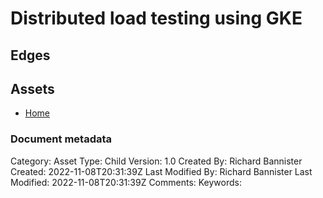 # Distributed load testing using GKE

## Edges

## Assets
- [Home](https://cloud.google.com/architecture/distributed-load-testing-using-gke.md)


### Document metadata
Category: Asset
Type: Child
Version: 1.0
Created By: Richard Bannister
Created: 2022-11-08T20:31:39Z
Last Modified By: Richard Bannister
Last Modified: 2022-11-08T20:31:39Z
Comments: 
Keywords: 